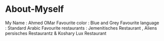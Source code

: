 # About-Myself 
My Name               : Ahmed OMar
Favourite color       : Blue and Grey
Favourite language    : Standard Arabic
Favourite restaurants : Jemenitisches Restaurant , Aliens persisches Restaurantz & Koshary Lux Restaurant
